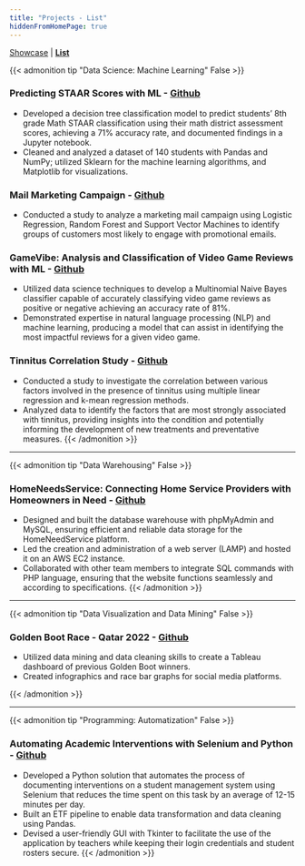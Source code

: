 ```yaml
---
title: "Projects - List"
hiddenFromHomePage: true
---
```


<a href="/projects/showcase">Showcase</a> |  <a href="/projects/list">**List**</a>

{{< admonition tip "Data Science: Machine Learning" False >}}
### Predicting STAAR Scores with ML - [Github](https://github.com/soto-sergio/staarPredictions)

- Developed a decision tree classification model to predict students’ 8th grade Math STAAR classification using their math district assessment scores, achieving a 71% accuracy rate, and documented findings in a Jupyter notebook.
- Cleaned and analyzed a dataset of 140 students with Pandas and NumPy; utilized Sklearn for the machine learning algorithms, and Matplotlib for visualizations. 

### Mail Marketing Campaign - [Github](https://github.com/soto-sergio/mailMarketing)
- Conducted a study to analyze a marketing mail campaign using Logistic Regression, Random Forest and Support Vector Machines to identify groups of customers most likely to engage with promotional emails.

### GameVibe: Analysis and Classification of Video Game Reviews with ML - [Github](https://github.com/soto-sergio/gameVibe)
- Utilized data science techniques to develop a Multinomial Naive Bayes classifier capable of accurately classifying video game reviews as positive or negative achieving an accuracy rate of 81%.
- Demonstrated expertise in natural language processing (NLP) and machine learning, producing a model that can assist in identifying the most impactful reviews for a given video game.

### Tinnitus Correlation Study - [Github](https://github.com/soto-sergio/tinnitusFactors)
- Conducted a study to investigate the correlation between various factors involved in the presence of tinnitus using multiple linear regression and k-mean regression methods.
- Analyzed data to identify the factors that are most strongly associated with tinnitus, providing insights into the condition and potentially informing the development of new treatments and preventative measures.
{{< /admonition >}}
***

{{< admonition tip "Data Warehousing" False >}}
### HomeNeedsService: Connecting Home Service Providers with Homeowners in Need - [Github](https://github.com/soto-sergio/HomeNeedsService)
- Designed and built the database warehouse with phpMyAdmin and MySQL, ensuring efficient and reliable data storage for the HomeNeedService platform.
- Led the creation and administration of a web server (LAMP) and hosted it on an AWS EC2 instance.
- Collaborated with other team members to integrate SQL commands with PHP language, ensuring that the website functions seamlessly and according to specifications.
{{< /admonition >}}
***
{{< admonition tip "Data Visualization and Data Mining" False >}}
### Golden Boot Race - Qatar 2022 - [Github](https://github.com/soto-sergio/goldenBoot-qatarWC)
- Utilized data mining and data cleaning skills to create a Tableau dashboard of previous Golden Boot winners.
- Created infographics and race bar graphs for social media platforms.

{{< /admonition >}}

***
{{< admonition tip "Programming: Automatization" False >}}
### Automating Academic Interventions with Selenium and Python - [Github](https://github.com/soto-sergio/ecst-interv-v2)
- Developed a Python solution that automates the process of documenting interventions on a student management system using Selenium that reduces the time spent on this task by an average of 12-15 minutes per day.
- Built an ETF pipeline to enable data transformation and data cleaning using Pandas.
- Devised a user-friendly GUI with Tkinter to facilitate the use of the application by teachers while keeping their login credentials and student rosters secure.
{{< /admonition >}}

